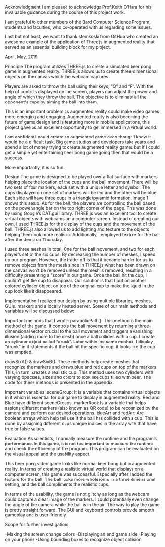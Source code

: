 Acknowledgment 
    I am pleased to acknowledge Prof.Keith O’Hara for his invaluable guidance during the course of this project work. 

   I am grateful to other members of the Bard Computer Science Program, students and faculties, who co-operated with us regarding some issues. 


   Last but not least, we want to thank stemkoski from GitHub who created an awesome example of the application of Three.js in augmented reality that served as an essential building block for my project.

April, May, 2019

Principle
   The program utilizes THREE.js to create a simulated beer pong game in augmented reality. THREE.js allows us to create three-dimensional objects on the canvas which the webcam captures. 

   Players are asked to throw the ball using their keys, “Q” and “P”. With the help of controls displayed on the screen, players can adjust the power and angle of which they throw the ball. The objective is to eliminate all the opponent's cups by aiming the ball into them. 

   This is an important problem as augmented reality could make video games more emerging and engaging. Augmented reality is also becoming the future of game design and is featuring more in mobile applications, this project gave as an excellent opportunity to get immersed in a virtual world. 

   I am confident I could create an augmented game even though I knew it would be a difficult task. Big game studios and developers take years and spend a lot of money trying to create augmented reality games but if I could get a simple yet entertaining beer pong game going then that would be a success. 

   More importantly, it is so fun.

Design
   The game is designed to be played over a flat surface with markers helping place the location of the cups and the ball movement. There will be two sets of four markers, each set with a unique letter and symbol. The cups displayed on one set of markers will be red and the other will be blue. Each side will have three cups in a triangle/pyramid formation. Image 1 shows this setup. As for the ball, the players are controlling the ball based on the power/angle bar on the top right corner of the page. This was done by using Google’s DAT.gui library. 
   THREE.js was an excellent tool to create virtual objects with webcams on a computer screen. Instead of creating our own, I used THREE.js for the display of the cups and the movement of the ball. THREE.js also allowed us to add lighting and texture to the objects helping them look more realistic. Additionally, I employed texture for the ball after the demo on Thursday.

   I used three meshes in total. One for the ball movement, and two for each player’s set of the six cups. By decreasing the number of meshes, I speed up our program. However, the trade-off is that it became harder for us to remove objects from the mesh since in THREE.js what has been drawn on the canvas won’t be removed unless the mesh is removed, resulting in a difficulty presenting a “score” in our game. Once the ball hit the cup, I couldn’t get the cup to disappear. Our solution is that I put on another colored cylinder object on top of the original cup to make the liquid in the cup look like it disappeared. 

Implementation
   I realized our design by using multiple libraries, meshes, GUIs, markers and a locally hosted server. Some of our main methods and variables will be discussed below:

Important methods that I wrote:
parabolicPath(): This method is the main method of the game. It controls the ball movement by returning a three-dimensional vector crucial to the ball movement and triggers a vanishing illusion (adding more to the mesh) once a ball collides with a cup.
I create an cylinder object called “drunk”. Later within the same method, I display “drunk” in if-statements if the ball hit the specific cup, it looks like the cup was emptied.

drawSixA() & drawSixB(): These methods help create meshes that recognize the markers and draws blue and red cups on top of the markers. This, in turn, creates a realistic cup. This method uses two cylinders with varying opacities, sizes and colors to look like cups filled with beer. The code for these methods is presented in the appendix.

Important variables:
sceneGroup: It is a variable that contains virtual objects in it which is essential for our game to display in augmented reality. Red and Blue have different sceneGroups. 
markerRoot: Is a variable that helps assigns different markers (also known as QR code) to be recognized by the camera and perform our desired operations. 
blueArr and redArr: Are boolean arrays which help tell use if the ball has collided with a cup. This is done by assigning different cups unique indices in the array with that have true or false values. 


Evaluation
   As scientists, I normally measure the runtime and the program’s performance. In this game, it is not too important to measure the runtime and check the efficiency of the program. This program can be evaluated on the visual appeal and the usability aspect. 

   This beer pong video game looks like normal beer bong but in augmented reality. In terms of creating a realistic virtual world that displays on a computer screen, this game was successful. Especially after I added the texture for the ball. The ball looks more wholesome in a three dimensional setting, and the ball compliments the realistic cups.

  In terms of the usability, the game is not glitchy as long as the webcam could capture a clear image of the markers. I could potentially even change the angle of the camera while the ball is in the air. The way to play the game is pretty straight forward. The GUI and keyboard controls provide smooth gameplay and is user-friendly. 


Scope for further investigation:

-Making the screen change colors
-Displaying an end game slide
-Playing on your phone
-Using bounding boxes to recognize object collision



